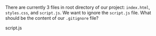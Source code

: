 There are currently 3 files in root directory of our project: `index.html`, `styles.css`, and `script.js`. We want to ignore the `script.js` file. What should be the content of our `.gitignore` file?

<codeblock language="html" type="exercise" testMode="fixedInput">
  <code></code>

<solution>
script.js
</solution>
</codeblock>
